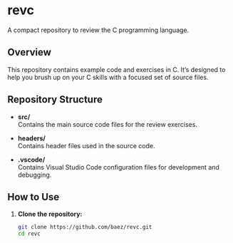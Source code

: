 # revc

A compact repository to review the C programming language.

## Overview

This repository contains example code and exercises in C. It’s designed to help you brush up on your C skills with a focused set of source files.

## Repository Structure

- **src/**  
  Contains the main source code files for the review exercises.
  
- **headers/**  
  Contains header files used in the source code.

- **.vscode/**  
  Contains Visual Studio Code configuration files for development and debugging.

## How to Use

1. **Clone the repository:**

   ```bash
   git clone https://github.com/baez/revc.git
   cd revc
